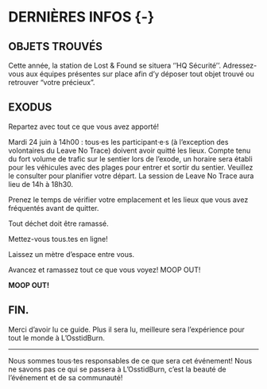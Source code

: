 # DERNIÈRES INFOS {-}

<h2><span>OBJETS TROUVÉS</span></h2>

Cette année, la station de Lost & Found se situera ‘’HQ Sécurité’’. Adressez-vous aux équipes présentes sur place afin d’y déposer tout objet trouvé ou retrouver “votre précieux”. 


<h2><span>EXODUS</span></h2>

Repartez avec tout ce que vous avez apporté! 


Mardi 24 juin à 14h00 : tous·es les participant·e·s  (à l’exception des volontaires du Leave No Trace) doivent avoir quitté les lieux. Compte tenu du fort volume de trafic sur le sentier lors de l’exode, un horaire sera établi pour les véhicules avec des plages pour entrer et sortir du sentier. Veuillez le consulter pour planifier votre départ. La session de Leave No Trace aura lieu de 14h à 18h30. 


Prenez le temps de vérifier votre emplacement et les lieux que vous avez fréquentés avant de quitter.  


Tout déchet doit être ramassé. 


Mettez-vous tous.tes en ligne! 


Laissez un mètre d’espace entre vous. 


Avancez et ramassez tout ce que vous voyez! MOOP OUT!

**MOOP OUT!**

<h2><span> FIN. </span></h2>

Merci d’avoir lu ce guide. 
Plus il sera lu, meilleure sera l’expérience pour  tout le monde à L’OsstidBurn.

--- 

Nous sommes tous·tes responsables de ce que sera cet événement! Nous ne savons pas ce qui se passera à L’OsstidBurn, c’est la beauté de l’événement et de sa communauté! 
